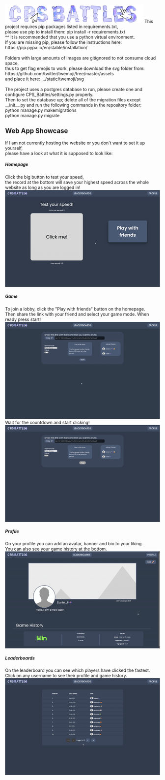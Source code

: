 <img src="static/images/cps_battles.png" alt="CPS Battles Logo" width="450"/>
This project requires pip packages listed in requirements.txt,<br/>
please use pip to install them: pip install -r requirements.txt<br/>
^^ It is recommended that you use a python virtual environment.<br/>
If you are missing pip, please follow the instructions here: https://pip.pypa.io/en/stable/installation/<br/>
<br/>
Folders with large amounts of images are gitignored to not consume cloud space,<br/>
thus to get flag emojis to work, please download the svg folder from: https://github.com/twitter/twemoji/tree/master/assets<br/>
and place it here: .../static/twemoji/svg<br/>
<br/>
The project uses a postgres database to run, please create one and configure CPS_Battles/settings.py properly.<br/>
Then to set the database up; delete all of the migration files except __init__.py and run the following commands in the repository folder:<br/>
python manage.py makemigrations<br/>
python manage.py migrate<br/>


## Web App Showcase
If I am not currently hosting the website or you don't want to set it up yourself,<br/>
please have a look at what it is supposed to look like:<br/>

##### Homepage
Click the big button to test your speed, <br/>
the record at the bottom will save your highest speed across the whole website as long as you are logged in!<br/>
![Homepage video](Readme%20gifs/Homepage%20gif.gif)


##### Game
To join a lobby, click the "Play with friends" button on the homepage.<br/>
Then share the link with your friend and select your game mode. When ready press start!<br/>
![Lobby creation video](Readme%20gifs/Session%20gif.gif)
Wait for the countdown and start clicking!<br/>
![Gameplay video](Readme%20gifs/Gameplay%20gif.gif)


##### Profile
On your profile you can add an avatar, banner and bio to your liking. <br/>
You can also see your game history at the bottom.<br/>
![Profile view video](Readme%20gifs/Profile%20gif.gif)


##### Leaderboards
On the leaderboard you can see which players have clicked the fastest.<br/>
Click on any username to see their profile and game history.<br/>
![Leaderboards video](Readme%20gifs/Leaderboards%20gif.gif)
